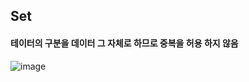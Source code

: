 ## Set
#### 테이터의 구분을 데이터 그 자체로 하므로 중복을 허용 하지 않음 

![image](https://user-images.githubusercontent.com/11780795/153625114-38043c3b-7272-47c2-99d4-386aa6b06dee.png)
